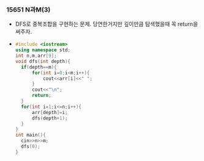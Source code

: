 ### 15651 N과M(3)

- DFS로 중복조합을 구현하는 문제. 당연한거지만 깊이만큼 탐색했을때 꼭 return을 써주자.

- ```C++
  #include <iostream>
  using namespace std;
  int n,m,arr[9];
  void dfs(int depth){
  	if(depth==m){
  		for(int i=0;i<m;i++){
  			cout<<arr[i]<<" ";
  		}
  		cout<<"\n";
  		return;
  	}
  	for(int i=1;i<=n;i++){
  		arr[depth]=i;
  		dfs(depth+1);
  	}
  }
  int main(){
  	cin>>n>>m;
  	dfs(0);
  } 
  ```

  

